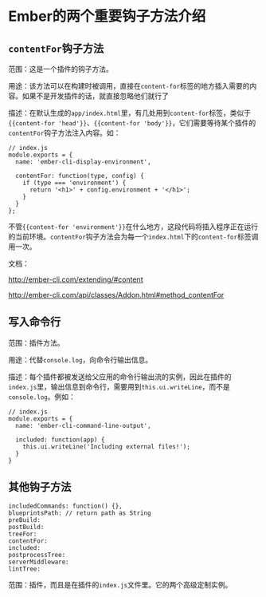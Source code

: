 # Ember的两个重要钩子方法介绍

## `contentFor`钩子方法

范围：这是一个插件的钩子方法。

用途：该方法可以在构建时被调用，直接在`content-for`标签的地方插入需要的内容。如果不是开发插件的话，就直接忽略他们就行了

描述：在默认生成的`app/index.html`里，有几处用到`content-for`标签，类似于`{{content-for 'head'}}`、`{{content-for 'body'}}`，它们需要等待某个插件的`contentFor`钩子方法注入内容。如：

```
// index.js
module.exports = {
  name: 'ember-cli-display-environment',

  contentFor: function(type, config) {
    if (type === 'environment') {
      return '<h1>' + config.environment + '</h1>';
    }
  }
};
```

不管`{{content-for 'environment'}}`在什么地方，这段代码将插入程序正在运行的当前环境。`contentFor`钩子方法会为每一个`index.html`下的`content-for`标签调用一次。

文档：

http://ember-cli.com/extending/#content

http://ember-cli.com/api/classes/Addon.html#method_contentFor

## 写入命令行

范围：插件方法。

用途：代替`console.log`，向命令行输出信息。

描述：每个插件都被发送给父应用的命令行输出流的实例，因此在插件的`index.js`里，输出信息到命令行，需要用到`this.ui.writeLine`，而不是`console.log`。例如：

```
// index.js
module.exports = {
  name: 'ember-cli-command-line-output',

  included: function(app) {
    this.ui.writeLine('Including external files!');
  }
}
```

## 其他钩子方法

```
includedCommands: function() {},
blueprintsPath: // return path as String
preBuild:
postBuild:
treeFor:
contentFor:
included:
postprocessTree:
serverMiddleware:
lintTree:
```

范围：插件，而且是在插件的`index.js`文件里。它的两个高级定制实例。

